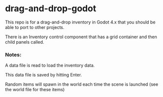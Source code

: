 # drag-and-drop-godot
This repo is for a drag-and-drop inventory in Godot 4.x that you should be able to port to other projects.

There is an Inventory control component that has a grid container and then child panels called.

### Notes:
A data file is read to load the inventory data. 

This data file is saved by hitting Enter.

Random items will spawn in the world each time the scene is launched (see the world file for these items)
